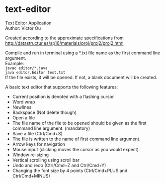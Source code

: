 # text-editor

Text Editor Application  
Author: Victor Ou

Created according to the approximate specifications from  
http://datastructur.es/sp16/materials/proj/proj2/proj2.html

Compile and run in terminal using a *.txt file name as the first command line argument.  
Example:  
`javac editor/*.java`  
`java editor.Editor test.txt`  
If the file exists, it will be opened. If not, a blank document will be created.

A basic text editor that supports the following features:

-  Current position is denoted with a flashing cursor  
-  Word wrap  
-  Newlines  
-  Backspace (Not delete though)  
-  Open a file  
  -  The file name of the file to be opened should be given as the first command line argument. (mandatory)  
-  Save a file (Ctrl/Cmd+S)  
  - The file is written to the name of first command line argument.  
-  Arrow keys for navigation  
-  Mouse input (clicking moves the cursor as you would expect)
-  Window re-sizing  
-  Vertical scrolling using scroll bar  
-  Undo and redo (Ctrl/Cmd+Z and Ctrl/Cmd+Y)  
-  Changing the font size by 4 points (Ctrl/Cmd+PLUS and Ctrl/Cmd+MINUS)
